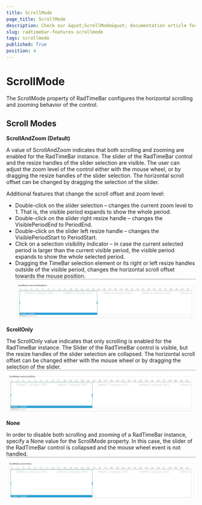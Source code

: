 ```yaml
---
title: ScrollMode
page_title: ScrollMode
description: Check our &quot;ScrollMode&quot; documentation article for the RadTimeBar WPF control.
slug: radtimebar-features-scrollmode
tags: scrollmode
published: True
position: 4
---
```


# ScrollMode

The ScrollMode property of RadTimeBar configures the horizontal scrolling and zooming behavior of the control.

## Scroll Modes
__ScrollAndZoom (Default)__

A value of ScrollAndZoom indicates that both scrolling and zooming are enabled for the RadTimeBar instance. The slider of the RadTimeBar control and the resize handles of the slider selection are visible. The user can adjust the zoom level of the control either with the mouse wheel, or by dragging the resize handles of the slider selection. The horizontal scroll offset can be changed by dragging the selection of the slider.        

Additional features that change the scroll offset and zoom level:
* Double-click on the slider selection – changes the current zoom level to 1. That is, the visible period expands to show the whole period.
* Double-click on the slider right resize handle – changes the VisiblePeriodEnd to PeriodEnd.
* Double-click on the slider left resize handle – changes the VisiblePeriodStart to PeriodStart.
* Click on a selection visibility indicator – in case the current selected period is larger than the current visible period, the visible period expands to show the whole selected period.
* Dragging the TimeBar selection element or its right or left resize handles outside of the visible period, changes the horizontal scroll offset towards the mouse position.
![Rad Timebar-features-Scroll Mode-0-Scroll And Zoom](images/RadTimebar-features-ScrollMode-0-ScrollAndZoom.jpg)

__ScrollOnly__

The ScrollOnly value indicates that only scrolling is enabled for the RadTimeBar instance. The Slider of the RadTimeBar control is visible, but the resize handles of the slider selection are collapsed. The horizontal scroll offset can be changed either with the mouse wheel or by dragging the selection of the slider.
![Rad Timebar-features-Scroll Mode-1-Scroll Onlyjpg](images/RadTimebar-features-ScrollMode-1-ScrollOnly.jpg)

__None__

In order to disable both scrolling and zooming of a RadTimeBar instance, specify a None value for the ScrollMode property. In this case, the slider of the RadTimeBar control is collapsed and the mouse wheel event is not handled.         
![Rad Timebar-features-Scroll Mode-2-None](images/RadTimebar-features-ScrollMode-2-None.jpg)
